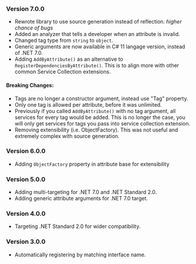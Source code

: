 ### Version 7.0.0 
 - Rewrote library to use source generation instead of reflection. *higher chance of bugs*
 - Added an analyzer that tells a developer when an attribute is invalid.
 - Changed tag type from `string` to `object`.
 - Generic arguments are now available in C# 11 langage version, instead of .NET 7.0.
 - Adding `AddByAttribute()` as an alternative to `RegisterDependenciesByAttribute()`. This is to align more with other common Service Collection extensions.
#### Breaking Changes:
 - Tags are no longer a constructor argument, instead use "Tag" property.
 - Only one tag is allowed per attribute, before it was unlimited.
 - Previously if you called `AddByAttribute()` with no tag argument, all services for every tag would be added. This is no longer the case, you will only get services for tags you pass into service collection extension.
 - Removing extensibility (i.e. ObjectFactory). This was not useful and extremely complex with source generation.

### Version 6.0.0
 - Adding `ObjectFactory` property in attribute base for extensibility

### Version 5.0.0
 - Adding multi-targeting for .NET 7.0 and .NET Standard 2.0.
 - Adding generic attribute arguments for .NET 7.0 target.

### Version 4.0.0
 - Targeting .NET Standard 2.0 for wider compatibility.

### Version 3.0.0
 - Automatically registering by matching interface name.